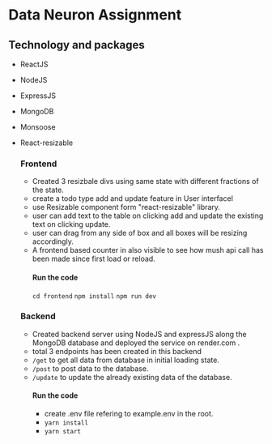 # Data Neuron Assignment 

## Technology and packages
- ReactJS
- NodeJS
- ExpressJS
- MongoDB
- Monsoose
- React-resizable

  ### Frontend
  * Created 3 resizbale divs using same state with different fractions of the state.
  * create a todo type add and update feature in User interfacel
  * use Resizable component form "react-resizable" library.
  * user can add text to the table on clicking add and update the existing text on clicking update.
  * user can drag from any side of box and all boxes will be resizing accordingly.
  * A frontend based counter in also visible to see how mush api call has been made since first load or reload.
    #### Run the code
    ```cd frontend```
    ```npm install```
    ```npm run dev```
 
  ### Backend
  * Created backend server using NodeJS and expressJS along the MongoDB database and deployed the service on render.com .
  * total 3 endpoints has been created in this backend
  * ```/get``` to get all data from database in initial loading state.
  * ```/post``` to post data to the database.
  * ```/update``` to update the already existing data of the database.
    #### Run the code
    * create .env file refering to example.env in the root.
    * ```yarn install```
    * ```yarn start```

    
  
  




